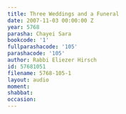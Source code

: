 ```yaml
---
title: Three Weddings and a Funeral
date: 2007-11-03 00:00:00 Z
year: 5768
parasha: Chayei Sara
bookcode: '1'
fullparashacode: '105'
parashacode: '105'
author: Rabbi Eliezer Hirsch
id: 57681051
filename: 5768-105-1
layout: audio
moment: 
shabbat: 
occasion: 
---
```


